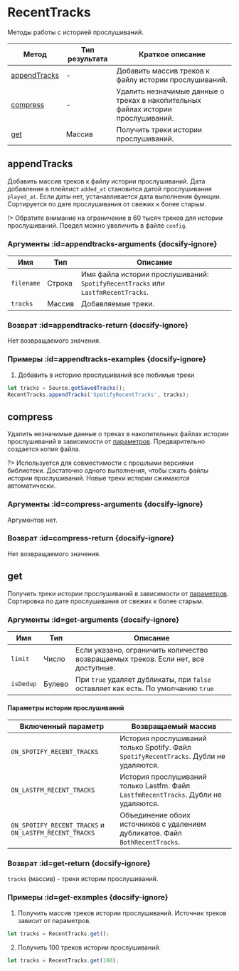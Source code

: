 # RecentTracks

Методы работы с историей прослушиваний.

| Метод | Тип результата | Краткое описание |
|-------|----------------|------------------|
| [appendTracks](/reference/filter?id=appendtracks) | - | Добавить массив треков к файлу истории прослушиваний. |
| [compress](/reference/filter?id=compress) | - | Удалить незначимые данные о треках в накопительных файлах истории прослушиваний. |
| [get](/reference/filter?id=get) | Массив | Получить треки истории прослушиваний. |

## appendTracks

Добавить массив треков к файлу истории прослушиваний. Дата добавления в плейлист `added_at` становится датой прослушивания `played_at`. Если даты нет, устанавливается дата выполнения функции. Сортируется по дате прослушивания от свежих к более старым.

!> Обратите внимание на ограничение в 60 тысяч треков для истории прослушиваний. Предел можно увеличить в файле `config`.

### Аргументы :id=appendtracks-arguments {docsify-ignore}

| Имя | Тип | Описание |
|-----|-----|----------|
| `filename` | Строка | Имя файла истории прослушиваний: `SpotifyRecentTracks` или `LastfmRecentTracks`. |
| `tracks` | Массив | Добавляемые треки. |

### Возврат :id=appendtracks-return {docsify-ignore}

Нет возвращаемого значения.

### Примеры :id=appendtracks-examples {docsify-ignore}

1. Добавить в историю прослушиваний все любимые треки

```js
let tracks = Source.getSavedTracks();
RecentTracks.appendTracks('SpotifyRecentTracks', tracks);
```

## compress

Удалить незначимые данные о треках в накопительных файлах истории прослушиваний в зависимости от [параметров](/config). Предварительно создается копия файла.

?> Используется для совместимости с прошлыми версиями библиотеки. Достаточно одного выполнения, чтобы сжать файлы истории прослушиваний. Новые треки истории сжимаются автоматически.

### Аргументы :id=compress-arguments {docsify-ignore}

Аргументов нет.

### Возврат :id=compress-return {docsify-ignore}

Нет возвращаемого значения.

## get

Получить треки истории прослушиваний в зависимости от [параметров](/config). Сортировка по дате прослушивания от свежих к более старым.

### Аргументы :id=get-arguments {docsify-ignore}

| Имя | Тип | Описание |
|-----|-----|----------|
| `limit` | Число | Если указано, ограничить количество возвращаемых треков. Если нет, все доступные. |
| `isDedup` | Булево | При `true` удаляет дубликаты, при `false` оставляет как есть. По умолчанию `true` |

#### Параметры истории прослушиваний

| Включенный параметр | Возвращаемый массив |
|-|-|
| `ON_SPOTIFY_RECENT_TRACKS` | История прослушиваний только Spotify. Файл `SpotifyRecentTracks`. Дубли не удаляются. |
| `ON_LASTFM_RECENT_TRACKS` | История прослушиваний только Lastfm. Файл `LastfmRecentTracks`. Дубли не удаляются.  |
| `ON_SPOTIFY_RECENT_TRACKS` и `ON_LASTFM_RECENT_TRACKS` | Объединение обоих источников с удалением дубликатов. Файл `BothRecentTracks`. |

### Возврат :id=get-return {docsify-ignore}

`tracks` (массив) - треки истории прослушиваний.

### Примеры :id=get-examples {docsify-ignore}

1. Получить массив треков истории прослушиваний. Источник треков зависит от параметров.

```js
let tracks = RecentTracks.get();
```

2. Получить 100 треков истории прослушиваний.

```js
let tracks = RecentTracks.get(100);
```
